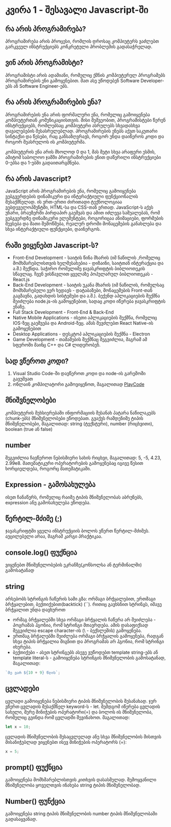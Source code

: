 # კვირა 1 - შესავალი Javascript-ში

## რა არის პროგრამირება?

პროგრამირება არის პროცესი, რომლის დროსაც კომპიუტერს ვაძლებთ გარკვეულ ინსტრუქციებს კონკრეტული პრობლემის გადასაჭრელად.

## ვინ არის პროგრამისტი?

პროგრამისტი არის ადამიანი, რომელიც ქმნის კომპიუტერულ პროგრამებს პროგრამირების ენი გამოყენებით. მათ ასე უწოდებენ Software Developer-ებს ან Software Engineer-ებს.

## რა არის პროგრამირების ენა?

პროგრამირების ენა არის ფორმალური ენა, რომელიც
გამოიყენება კომპიუტერთან კომუნიკაციისთვის. მისი მეშვეობით, პროგრამისტები წერენ ინსტრუქციებს, რომლებსაც კომპიუტერი ასრულებს სხვადასხვა დავალებების შესასრულებლად. პროგრამირების ენებს აქვთ საკუთარი სინტაქსი და წესები, რაც განსაზღვრავს, როგორ უნდა დაიწეროს კოდი და როგორ შეასრულოს ის კომპიუტერმა.

კომპიუტერის ენა არის მხოლოდ 0 და 1, მას მეტი სხვა
არაფერი ესმის, ამიტომ საბოლოო ჯამში პროგრამირების ენით დაწერილი ინსტრუქციები 0-ებსა და 1-ებში გადაითარგმნება.

## რა არის Javascript?

JavaScript არის პროგრამირების ენა, რომელიც გამოიყენება ვებგვერდების დინამიკური და ინტერაქტიული ფუნქციონალის შესაქმნელად. ის ერთ-ერთი ძირითადი ტექნოლოგიაა ვებდეველოპმენტში, HTML-სა და CSS-თან ერთად. JavaScript-ს აქვს უნარი, ბრაუზერში პირდაპირ გაეშვას და ამით იძლევა საშუალებას, რომ ვებგვერდზე დინამიკური ელემენტები, როგორიცაა ანიმაციები, ფორმების შევსება და მათი შემოწმება, რეალურ დროში მონაცემების განახლება და სხვა ინტერაქტიული ფუნქციები, დაინერგოს.

## რაში ვიყენებთ Javascript-ს?

- Front-End Development - საიტის წინა მხარის (იმ ნაწილის ,რომელიც მომხმარებლისთვის ხელშესახებია - დიზაინი, საიტთან ინტერაქცია და ა.შ.) შექნდა. საჭირო რომელიმე ჯავასკრიფტის ბიბლიოთეკის სწავლაც. ჩვენ ვისწავლით ყველაზე პოპულარულ ბიბლიოთეკას - React.js
- Back-End Development - საიტის უკანა მხარის (იმ ნაწილის, რომელსაც მომხმარებელი ვერ ხედავს - დატაბაზები, მონაცემების Front-თან გაგზავნა, გადახდის სისტემები და ა.შ.). ბექენდ აპლიკაციების შექმნა შეიძლება node.js-ის გამოყენებით, სადაც კოდი იწერება ჯავასკრიფტის ენაზე.
- Full Stack Development - Front-End & Back-End
- Native Mobile Applications - ისეთი აპლიკაციების შექმნა, რომელიც IOS-ზეც გაეშვება და Android-ზეც. ამას შევძლებთ React Native-ის გამოყენებით
- Desktop Applications - დესკტოპ აპლიკაციების შექმნა - Electron
- Game Development - თამაშების შექმნაც შეგვიძლია, მაგრამ ამ სფეროში მაინც C++ და C# ლიდერობენ.

## სად ვწეროთ კოდი?

1. Visual Studio Code-ში დავწეროთ კოდი და node-ის გარემოში გავუშვათ
2. ონლაინ კომპილატორი გამოვიყენოთ, მაგალითად [PlayCode](https://playcode.io)

## მნიშვნელობები

კომპიუტერის მეხსიერებაში ინფორმაციის შესანახ პატარა
ნაწილაკებს (chunk-ებს) მნიშვნელობები ეწოდებათ. გვაქვს რამდენიმე ტიპის მნიშვნელობები, მაგალითად: string (ტექსტური), number (რიცხვითი), boolean (true ან false)

## number

შეგვიძლია ჩავწეროთ ნებისმიერი სახის რიცხვი, მაგალითად: 5, -5, 4.23, 2.99e8. მათემატიკური ოპერატორების გამოყენებაც იგივე წესით ხორციელდება, როგორც მათემატიკაში.

## Expression - გამოსახულება

ისეთ ჩანაწერს, რომელიც რაიმე ტიპის მნიშვნელობას
აბრუნებს, expression ანუ გამოსახულება ეწოდება.

## წერტილ-მძიმე (;)

ჯავასკრიფტში ყველა ინსტრუქციის ბოლოს ვწერთ წერტილ-მძიმეს. აუცილებელი არაა, მაგრამ კარგი პრაქტიკაა.

## console.log() ფუქნცია

ვიყენებთ მნიშვნელობების ეკრანზე(კონსოლსა ან ტერმინალში) გამოსატანად

## string

არსებობს სტრინგის ჩაწერის სამი გზა: ორმაგი ბრჭყალებით, ერთმაგი ბრჭყალებით, ბექთიქებით(backtick) (``). რითიც გავხსნით სტრინგს, იმავე ბრჭყალით უნდა დავხუროთ

- ორმაგ ბრჭყალებში სხვა ორმაგი ბრჭყალის ჩაწერა არ შეიძლება - პოგრამას ჰგონია, რომ სტრინგი მთავრდება. ამის დასაფიქსად შეგვიძლია escape character-ის (\ - ბექსლეშის) გამოყენება.
- ერთმაგ ბრჭალებში შეიძლება ორმაგი ბრჭყალის გამოყენება, რადგან სხვა ტიპის ბრჭყალია შიგნით და პროგრამას არ ჰგონია, რომ სტრინგი იხურება.
- ბექთიქები - ასეთ სტრინგებს ასევე ვუწოდებთ template string-ებს ან template literal-ს - გამოიყენება სტრინგის მნიშვნელობის გამოსატანად, მაგალითად:

```js
`მე ვარ ${10 + 9} წლის`;
```

## ცვლადები

ცვლადი გამოიყენება ნებისმიერი ტიპის მნიშვნელობის
შესანახად. ჯერ ვწერთ ცვლადის შესაქმნელ keyword-ს - let. შემდგომ იწერება ცვლადის სახელი, მერე მინიჭების ოპერატორი(=) და ბოლოს ის მნიშვნელობა, რომელიც გვინდა რომ ცვლადში შევინახოთ. მაგალითად:

```js
let x = 10;
```

ცვლადის მნიშვნელობის შესაცვლელად ანუ სხვა მნიშვნელობის მისთვის მისანიჭებლად ვიყენებთ ისევ მინიჭების ოპერატორს (=):

```js
x = 5;
```

## prompt() ფუქნცია

გამოიყენება მომხმარებლისთვის კითხვის დასასმელად. შემოყვანილი მნიშვნელობა ყოველთვის ინახება string ტიპის მნიშვნელობად.

## Number() ფუნქცია

გამოიყენება string ტიპის მნიშვნელობის number ტიპის მნიშვნელობაში გადასაყვანად.

